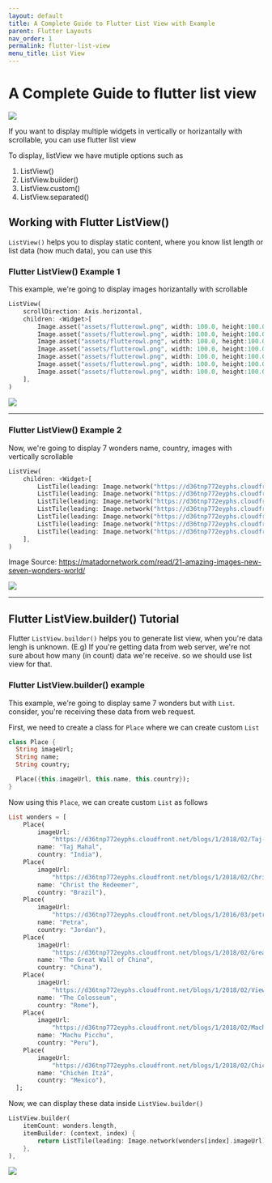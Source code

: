 ```yaml
---
layout: default
title: A Complete Guide to Flutter List View with Example
parent: Flutter Layouts
nav_order: 1
permalink: flutter-list-view
menu_title: List View
---
```


# A Complete Guide to flutter list view

<img src="assets/images/cover/flutter-listview-example.jpg"/>

If you want to display multiple widgets in vertically or horizantally with scrollable, you can use flutter list view

To display, listView we have mutiple options such as

1. ListView()
2. ListView.builder()
3. ListView.custom()
4. ListView.separated()


## Working with Flutter ListView()

`ListView()` helps you to display static content, where you know list length or list data (how much data), you can use this

### Flutter ListView() Example 1

This example, we're going to display images horizantally with scrollable

```dart
ListView(
    scrollDirection: Axis.horizontal,
    children: <Widget>[
        Image.asset("assets/flutterowl.png", width: 100.0, height:100.0),
        Image.asset("assets/flutterowl.png", width: 100.0, height:100.0),
        Image.asset("assets/flutterowl.png", width: 100.0, height:100.0),
        Image.asset("assets/flutterowl.png", width: 100.0, height:100.0),
        Image.asset("assets/flutterowl.png", width: 100.0, height:100.0),
        Image.asset("assets/flutterowl.png", width: 100.0, height:100.0),
        Image.asset("assets/flutterowl.png", width: 100.0, height:100.0),
    ],
)
```
<img src="assets/images/screenshots/flutter-listview-example1.png"/>

---

### Flutter ListView() Example 2
Now, we're going to display 7 wonders name, country, images with vertically scrollable

```dart
ListView(
    children: <Widget>[
        ListTile(leading: Image.network("https://d36tnp772eyphs.cloudfront.net/blogs/1/2018/02/Taj-Mahal.jpg"), title: Text("Taj Mahal"), subtitle: Text("India")),
        ListTile(leading: Image.network("https://d36tnp772eyphs.cloudfront.net/blogs/1/2018/02/Christ-the-Redeemer.jpg"), title: Text("Christ the Redeemer"), subtitle: Text("Brazil")),
        ListTile(leading: Image.network("https://d36tnp772eyphs.cloudfront.net/blogs/1/2016/03/petra-jordan9.jpg"), title: Text("Petra"), subtitle: Text("Jordan")),
        ListTile(leading: Image.network("https://d36tnp772eyphs.cloudfront.net/blogs/1/2018/02/Great-Wall-of-China-view.jpg"), title: Text("The Great Wall of China"), subtitle: Text("China")),
        ListTile(leading: Image.network("https://d36tnp772eyphs.cloudfront.net/blogs/1/2018/02/View-of-the-Colosseum.jpg"), title: Text("The Colosseum"), subtitle: Text("Rome")),
        ListTile(leading: Image.network("https://d36tnp772eyphs.cloudfront.net/blogs/1/2018/02/Machu-Picchu-around-sunset.jpg"), title: Text("Machu Picchu"), subtitle: Text("Peru")),
        ListTile(leading: Image.network("https://d36tnp772eyphs.cloudfront.net/blogs/1/2018/02/Chichen-Itza-at-night.jpg"), title: Text("Chichén Itzá"), subtitle: Text("Mexico")),
    ],
)
```
Image Source: https://matadornetwork.com/read/21-amazing-images-new-seven-wonders-world/

<img src="assets/images/screenshots/flutter-listview-example1.png"/>

---

## Flutter ListView.builder() Tutorial

Flutter `ListView.builder()` helps you to generate list view, when you're data lengh is unknown. (E.g) If you're getting data from web server, we're not sure about how many (in count) data we're receive. so we should use list view for that.

### Flutter ListView.builder() example

This example, we're going to display same 7 wonders but with `List`. consider, you're receiving these data from web request.

First, we need to create a class for `Place` where we can create custom `List`

```dart
class Place {
  String imageUrl;
  String name;
  String country;

  Place({this.imageUrl, this.name, this.country});
}
```

Now using this `Place`, we can create custom `List` as follows

```dart
List wonders = [
    Place(
        imageUrl:
            "https://d36tnp772eyphs.cloudfront.net/blogs/1/2018/02/Taj-Mahal.jpg",
        name: "Taj Mahal",
        country: "India"),
    Place(
        imageUrl:
            "https://d36tnp772eyphs.cloudfront.net/blogs/1/2018/02/Christ-the-Redeemer.jpg",
        name: "Christ the Redeemer",
        country: "Brazil"),
    Place(
        imageUrl:
            "https://d36tnp772eyphs.cloudfront.net/blogs/1/2016/03/petra-jordan9.jpg",
        name: "Petra",
        country: "Jordan"),
    Place(
        imageUrl:
            "https://d36tnp772eyphs.cloudfront.net/blogs/1/2018/02/Great-Wall-of-China-view.jpg",
        name: "The Great Wall of China",
        country: "China"),
    Place(
        imageUrl:
            "https://d36tnp772eyphs.cloudfront.net/blogs/1/2018/02/View-of-the-Colosseum.jpg",
        name: "The Colosseum",
        country: "Rome"),
    Place(
        imageUrl:
            "https://d36tnp772eyphs.cloudfront.net/blogs/1/2018/02/Machu-Picchu-around-sunset.jpg",
        name: "Machu Picchu",
        country: "Peru"),
    Place(
        imageUrl:
            "https://d36tnp772eyphs.cloudfront.net/blogs/1/2018/02/Chichen-Itza-at-night.jpg",
        name: "Chichén Itzá",
        country: "Mexico"),
  ];

```

Now, we can display these data inside `ListView.builder()`

```dart
ListView.builder(
    itemCount: wonders.length,
    itemBuilder: (context, index) {
        return ListTile(leading: Image.network(wonders[index].imageUrl), title: Text(wonders[index].name), subtitle: Text(wonders[index].country),);
    },
),

```

<img src="assets/images/screenshots/flutter-listview-example2.png"/>